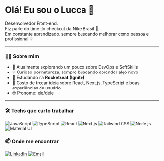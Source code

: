 <h1>Olá! Eu sou o Lucca 👋</h1>

<p>
  Desenvolvedor Front-end. <br>
  Fiz parte do time do checkout da Nike Brasil 🏃. <br>
  Em constante aprendizado, sempre buscando melhorar como pessoa e profissional 💡
</p>

---

### 🧑‍💻 Sobre mim

- 🔭 Atualmente explorando um pouco sobre DevOps e SoftSkills  
- 💡 Curioso por natureza, sempre buscando aprender algo novo  
- 🚀 Estudando na <strong>Rocketseat (Ignite)</strong>  
- 💬 Gosto de trocar ideia sobre React, Next.js, TypeScript e boas experiências de usuário  
- 🤓 Pronome: ele/dele  

---

### 🛠️ Techs que curto trabalhar

![JavaScript](https://img.shields.io/badge/-JavaScript-F7DF1E?style=flat-square&logo=javascript&logoColor=black)
![TypeScript](https://img.shields.io/badge/-TypeScript-3178C6?style=flat-square&logo=typescript&logoColor=white)
![React](https://img.shields.io/badge/-React-20232A?style=flat-square&logo=react)
![Next.js](https://img.shields.io/badge/-Next.js-000?style=flat-square&logo=next.js)
![Tailwind CSS](https://img.shields.io/badge/-Tailwind%20CSS-38B2AC?style=flat-square&logo=tailwind-css)
![Node.js](https://img.shields.io/badge/-Node.js-339933?style=flat-square&logo=node.js)
![Material UI](https://img.shields.io/badge/-MUI-007FFF?style=flat-square&logo=mui)



### 📫 Onde me encontrar

[![LinkedIn](https://img.shields.io/badge/-LinkedIn-blue?style=flat-square&logo=linkedin)](https://www.linkedin.com/in/lucca-souza-31a2b2197/)
[![Email](https://img.shields.io/badge/-Email-333333?style=flat-square&logo=gmail)](mailto:luccacssz@gmail.com)


